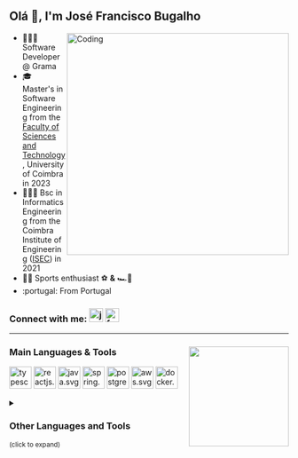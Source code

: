 ## Olá 👋, I'm José Francisco Bugalho 

<img align="right" alt="Coding" width="400" src="https://gifdb.com/images/high/animated-chock-coding-c78f6elj32sfoi8q.gif">
<div>
    <ul>
        <li>👨🏻‍💻 Software Developer @ Grama</li>
        <li>🎓 Master's in Software Engineering from the <a href="https://www.uc.pt/en/fctuc" target="_blank">Faculty of Sciences and Technology</a>, University of Coimbra in 2023</li>
        <li>👨🏽‍🎓 Bsc in Informatics Engineering from the Coimbra Institute of Engineering (<a href="https://www.isec.pt/EN/" target="_blank">ISEC</a>) in 2021</li>
        <li>🚴‍♂️ Sports enthusiast ⚽ <b>&</b> 🏎️💨</li>
        <li>:portugal: From Portugal </li>
    </ul>
</div>

### Connect with me: <a href="https://www.linkedin.com/in/jos%C3%A9-francisco-bugalho-14137319a/" target="_blank"><img src="https://raw.githubusercontent.com/rahuldkjain/github-profile-readme-generator/master/src/images/icons/Social/linked-in-alt.svg" alt="josefranciscobugalho" width="25"></a> <a href="https://github.com/FranciscoBugalho" target="_blank"><img src="https://raw.githubusercontent.com/rahuldkjain/github-profile-readme-generator/master/src/images/icons/Social/github.svg" alt="franciscobugalho" width="25"></a>

***

<div>
    <img align="right" height="180em" src="https://github-readme-stats.vercel.app/api/top-langs/?username=FranciscoBugalho&layout=compact&langs_count=8&theme=dark"/>
    <h3 align="left">Main Languages & Tools</h2>
    <img align="center" src="https://raw.githubusercontent.com/rahuldkjain/github-profile-readme-generator/master/src/images/icons/ProgrammingLanguages/typescript.svg" alt="typescript.svg" width="40" />
    <img align="center" src="https://raw.githubusercontent.com/rahuldkjain/github-profile-readme-generator/master/src/images/icons/FrontendDevelopment/reactjs.svg" alt="reactjs.svg" width="40" />
    <img align="center" src="https://raw.githubusercontent.com/rahuldkjain/github-profile-readme-generator/master/src/images/icons/ProgrammingLanguages/java.svg" alt="java.svg" width="40" />
    <img align="center" src="https://raw.githubusercontent.com/rahuldkjain/github-profile-readme-generator/master/src/images/icons/BackendDevelopment/spring.svg" alt="spring.svg" width="40" />
    <img align="center" src="https://raw.githubusercontent.com/rahuldkjain/github-profile-readme-generator/master/src/images/icons/Database/postgresql.svg" alt="postgresql.svg" width="40" />
    <img align="center" src="https://raw.githubusercontent.com/rahuldkjain/github-profile-readme-generator/master/src/images/icons/Devops/aws.svg" alt="aws.svg" width="40" />
    <img align="center" src="https://raw.githubusercontent.com/rahuldkjain/github-profile-readme-generator/master/src/images/icons/Devops/docker.svg" alt="docker.svg" width="40" />
</div>

<br />

<details>
    <summary><h3 align="left">Other Languages and Tools</h3> <small>(click to expand)</p></summary>
    <h3 align="left">Programming Languages:</h3>
    <img align="center" src="https://raw.githubusercontent.com/rahuldkjain/github-profile-readme-generator/master/src/images/icons/ProgrammingLanguages/javascript.svg" alt="javascript.svg" width="40" />
    <img align="center" src="https://raw.githubusercontent.com/rahuldkjain/github-profile-readme-generator/master/src/images/icons/ProgrammingLanguages/c.svg" alt="c.svg" width="40" />
    <img align="center" src="https://raw.githubusercontent.com/rahuldkjain/github-profile-readme-generator/master/src/images/icons/ProgrammingLanguages/cpp.svg" alt="cpp.svg" width="40" />
    <img align="center" src="https://raw.githubusercontent.com/rahuldkjain/github-profile-readme-generator/master/src/images/icons/ProgrammingLanguages/csharp.svg" alt="csharp.svg" width="40" />
    <img align="center" src="https://raw.githubusercontent.com/rahuldkjain/github-profile-readme-generator/master/src/images/icons/ProgrammingLanguages/python.svg" alt="python.svg" width="40" />
    <h3 align="left">Frontend and Backend Development:</h3>
    <img align="center" src="https://raw.githubusercontent.com/rahuldkjain/github-profile-readme-generator/master/src/images/icons/FrontendDevelopment/html.svg" alt="html.svg" width="40" />
    <img align="center" src="https://raw.githubusercontent.com/rahuldkjain/github-profile-readme-generator/master/src/images/icons/FrontendDevelopment/css.svg" alt="css.svg" width="40" />
    <img align="center" src="https://raw.githubusercontent.com/rahuldkjain/github-profile-readme-generator/master/src/images/icons/BaaS/amplify.svg" alt="amplify.svg" width="40" />
    <img align="center" src="https://raw.githubusercontent.com/rahuldkjain/github-profile-readme-generator/master/src/images/icons/BaaS/firebase.svg" alt="firebase.svg" width="40" />
    <img align="center" src="https://img.shields.io/badge/Lua-2C2D72?style=for-the-badge&logo=lua&logoColor=white" alt="lua.svg" width="40"> 
    <h3 align="left">Mobile Development:</h3>
    <img align="center" src="https://raw.githubusercontent.com/rahuldkjain/github-profile-readme-generator/master/src/images/icons/MobileAppDevelopment/android.svg" alt="android.svg" width="40" />
    <img align="center" src="https://raw.githubusercontent.com/rahuldkjain/github-profile-readme-generator/master/src/images/icons/MobileAppDevelopment/kotlin.svg" alt="kotlin.svg" width="40" />
    <img align="center" src="https://raw.githubusercontent.com/rahuldkjain/github-profile-readme-generator/master/src/images/icons/MobileAppDevelopment/flutter.svg" alt="flutter.svg" width="40" />
    <h3 align="left">Databases:</h3>
    <img align="center" src="https://raw.githubusercontent.com/rahuldkjain/github-profile-readme-generator/master/src/images/icons/Database/mysql.svg" alt="mysql.svg" width="40" />
    <img align="center" src="https://raw.githubusercontent.com/rahuldkjain/github-profile-readme-generator/master/src/images/icons/Database/mongodb.svg" alt="mongodb.svg" width="40" />
    <h3 align="left">Other Tools:</h3>
    <img align="center" src="https://raw.githubusercontent.com/rahuldkjain/github-profile-readme-generator/master/src/images/icons/Software/figma.svg" alt="figma.svg" width="40" />
    <img align="center" src="https://raw.githubusercontent.com/rahuldkjain/github-profile-readme-generator/master/src/images/icons/Software/postman.svg" alt="postman.svg" width="40" />
    <img align="center" src="https://raw.githubusercontent.com/rahuldkjain/github-profile-readme-generator/master/src/images/icons/Software/blender.svg" alt="blender.svg" width="40" />
    <img align="center" src="https://raw.githubusercontent.com/rahuldkjain/github-profile-readme-generator/master/src/images/icons/Software/matlab.svg" alt="matlab.svg" width="40" />
    <img align="center" src="https://raw.githubusercontent.com/rahuldkjain/github-profile-readme-generator/master/src/images/icons/GameEngines/unity.svg" alt="unity.svg" width="40" />
</details>
